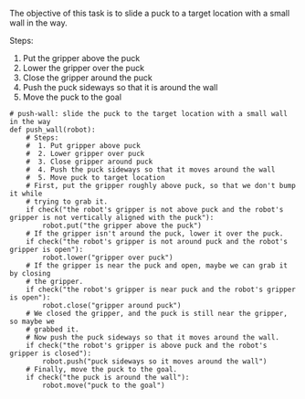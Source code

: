 

The objective of this task is to slide a puck to a target location with a small wall in the way.

Steps: 
1. Put the gripper above the puck
2. Lower the gripper over the puck
3. Close the gripper around the puck
4. Push the puck sideways so that it is around the wall
5. Move the puck to the goal

```
# push-wall: slide the puck to the target location with a small wall in the way
def push_wall(robot):
    # Steps:
    #  1. Put gripper above puck
    #  2. Lower gripper over puck
    #  3. Close gripper around puck
    #  4. Push the puck sideways so that it moves around the wall
    #  5. Move puck to target location
    # First, put the gripper roughly above puck, so that we don't bump it while
    # trying to grab it.
    if check("the robot's gripper is not above puck and the robot's gripper is not vertically aligned with the puck"):
        robot.put("the gripper above the puck")
    # If the gripper isn't around the puck, lower it over the puck.
    if check("the robot's gripper is not around puck and the robot's gripper is open"):
        robot.lower("gripper over puck")
    # If the gripper is near the puck and open, maybe we can grab it by closing
    # the gripper.
    if check("the robot's gripper is near puck and the robot's gripper is open"):
        robot.close("gripper around puck")
    # We closed the gripper, and the puck is still near the gripper, so maybe we
    # grabbed it.
    # Now push the puck sideways so that it moves around the wall.
    if check("the robot's gripper is above puck and the robot's gripper is closed"):
        robot.push("puck sideways so it moves around the wall")
    # Finally, move the puck to the goal.
    if check("the puck is around the wall"):
        robot.move("puck to the goal")
```